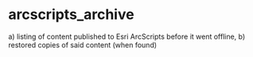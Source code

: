 # arcscripts_archive
a) listing of content published to Esri ArcScripts before it went offline, b) restored copies of said content (when found)

